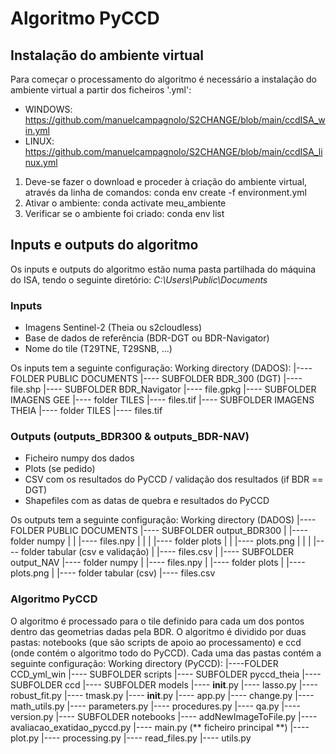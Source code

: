 # Algoritmo PyCCD

## Instalação do ambiente virtual
Para começar o processamento do algoritmo é necessário a instalação do ambiente virtual a partir dos ficheiros '.yml':

* WINDOWS: https://github.com/manuelcampagnolo/S2CHANGE/blob/main/ccdISA_win.yml
* LINUX: https://github.com/manuelcampagnolo/S2CHANGE/blob/main/ccdISA_linux.yml

1. Deve-se fazer o download e proceder à criação do ambiente virtual, através da linha de comandos:
conda env create -f environment.yml
2. Ativar o ambiente:
conda activate meu_ambiente
3. Verificar se o ambiente foi criado:
conda env list

## Inputs e outputs do algoritmo
Os inputs e outputs do algoritmo estão numa pasta partilhada do máquina do ISA, tendo o seguinte diretório: *C:\Users\Public\Documents*

### Inputs
* Imagens Sentinel-2 (Theia ou s2cloudless)
* Base de dados de referência (BDR-DGT ou BDR-Navigator)
* Nome do tile (T29TNE, T29SNB, ...)

Os inputs tem a seguinte configuração:
 Working directory (DADOS):
 |----FOLDER PUBLIC DOCUMENTS
    |---- SUBFOLDER BDR_300 (DGT)
         |---- file.shp
    |---- SUBFOLDER BDR_Navigator
         |---- file.gpkg
    |---- SUBFOLDER IMAGENS GEE
         |---- folder TILES
              |---- files.tif
    |---- SUBFOLDER IMAGENS THEIA
         |---- folder TILES
              |---- files.tif

### Outputs (outputs_BDR300 & outputs_BDR-NAV)
* Ficheiro numpy dos dados
* Plots (se pedido)
* CSV com os resultados do PyCCD / validação dos resultados (if BDR == DGT)
* Shapefiles com as datas de quebra e resultados do PyCCD

Os outputs tem a seguinte configuração:
Working directory (DADOS) |---- FOLDER PUBLIC DOCUMENTS |---- SUBFOLDER output_BDR300 | |---- folder numpy | | |---- files.npy | | | |---- folder plots | | |---- plots.png | | | |---- folder tabular (csv e validação) | |---- files.csv | |---- SUBFOLDER output_NAV |---- folder numpy | |---- files.npy | |---- folder plots | |---- plots.png | |---- folder tabular (csv) |---- files.csv

### Algoritmo PyCCD
O algoritmo é processado para o tile definido para cada um dos pontos dentro das geometrias dadas pela BDR.
O algoritmo é dividido por duas pastas: notebooks (que são scripts de apoio ao processamento) e ccd (onde contém o algoritmo todo do PyCCD).
Cada uma das pastas contém a seguinte configuração:
 Working directory (PyCCD):
 |----FOLDER CCD_yml_win
    |---- SUBFOLDER scripts
    |---- SUBFOLDER pyccd_theia
         |---- SUBFOLDER ccd
              |---- SUBFOLDER models
                   |---- __init__.py
                   |---- lasso.py
                   |---- robust_fit.py
                   |---- tmask.py
              |---- __init__.py
              |---- app.py
              |---- change.py
              |---- math_utils.py
              |---- parameters.py
              |---- procedures.py
              |---- qa.py
              |---- version.py
         |---- SUBFOLDER notebooks 
              |---- addNewImageToFile.py
              |---- avaliacao_exatidao_pyccd.py
              |---- main.py (** ficheiro principal **)
              |---- plot.py
              |---- processing.py
              |---- read_files.py
              |---- utils.py
